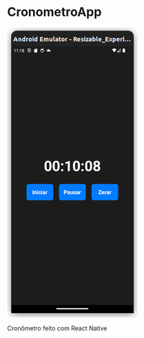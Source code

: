 # CronometroApp

![React Native Cronômetro](src/img/cronometro.png)

Cronômetro feito com React Native

